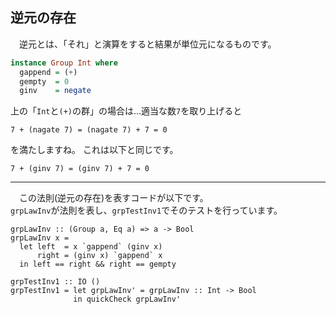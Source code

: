 ## 逆元の存在

　逆元とは、「それ」と演算をすると結果が単位元になるものです。

```haskell
instance Group Int where
  gappend = (+)
  gempty  = 0
  ginv    = negate
```

上の「`Int`と`(+)`の群」の場合は…適当な数`7`を取り上げると
```
7 + (nagate 7) = (nagate 7) + 7 = 0
```
を満たしますね。
これは以下と同じです。
```
7 + (ginv 7) = (ginv 7) + 7 = 0
```

- - -

　この法則(逆元の存在)を表すコードが以下です。  
`grpLawInv`が法則を表し、`grpTestInv1`でそのテストを行っています。

```
grpLawInv :: (Group a, Eq a) => a -> Bool
grpLawInv x =
  let left  = x `gappend` (ginv x)
      right = (ginv x) `gappend` x
  in left == right && right == gempty

grpTestInv1 :: IO ()
grpTestInv1 = let grpLawInv' = grpLawInv :: Int -> Bool
              in quickCheck grpLawInv'
```

